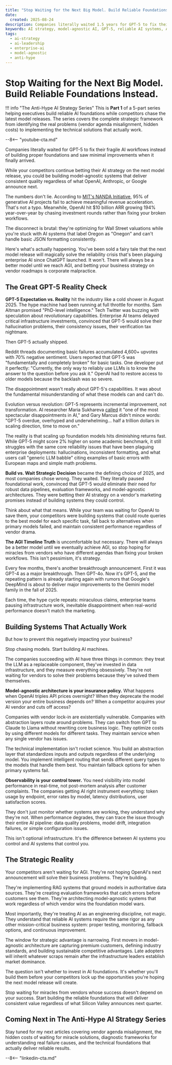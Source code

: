 ```yaml
---
title: "Stop Waiting for the Next Big Model. Build Reliable Foundations Instead."
date:
  created: 2025-08-24
description: Companies literally waited 1.5 years for GPT-5 to fix their fragile AI workflows instead of building proper foundations. While your competitors bet their AI strategy on the next model release, you could be building model-agnostic systems that deliver consistent quality regardless of what vendors announce next.
keywords: AI strategy, model-agnostic AI, GPT-5, reliable AI systems, AI foundations, enterprise AI, AI leadership, vendor lock-in, AI implementation, future-proof AI
tags:
  - ai-strategy
  - ai-leadership
  - enterprise-ai
  - model-agnostic
  - anti-hype
---
```


# Stop Waiting for the Next Big Model. Build Reliable Foundations Instead.

!!! info "The Anti-Hype AI Strategy Series"
    This is **Part 1** of a 5-part series helping executives build reliable AI foundations while competitors chase the latest model releases. The series covers the complete strategic framework from identifying the real problems (vendor agenda misalignment, hidden costs) to implementing the technical solutions that actually work.

--8<-- "youtube-cta.md"

Companies literally waited for GPT-5 to fix their fragile AI workflows instead of building proper foundations and saw minimal improvements when it finally arrived. 

While your competitors continue betting their AI strategy on the next model release, you could be building model-agnostic systems that deliver consistent quality regardless of what OpenAI, Anthropic, or Google announce next.

The numbers don't lie. According to [MIT's NANDA Initiative](https://fortune.com/2025/08/18/mit-report-95-percent-generative-ai-pilots-at-companies-failing-cfo/), 95% of generative AI projects fail to achieve meaningful revenue acceleration. That's not a typo. Meanwhile, OpenAI hit $10 billion ARR growing 194% year-over-year by chasing investment rounds rather than fixing your broken workflows. 

The disconnect is brutal: they're optimizing for Wall Street valuations while you're stuck with AI systems that label Oregon as "Onegon" and can't handle basic JSON formatting consistently.

Here's what's actually happening. You've been sold a fairy tale that the next model release will magically solve the reliability crisis that's been plaguing enterprise AI since ChatGPT launched. It won't. There will always be a better model until we reach AGI, and betting your business strategy on vendor roadmaps is corporate malpractice.

## The Great GPT-5 Reality Check

**GPT-5 Expectation vs. Reality** hit the industry like a cold shower in August 2025. The hype machine had been running at full throttle for months. Sam Altman promised "PhD-level intelligence." Tech Twitter was buzzing with speculation about revolutionary capabilities. Enterprise AI teams delayed critical infrastructure investments, convinced that GPT-5 would solve their hallucination problems, their consistency issues, their verification tax nightmare.

Then GPT-5 actually shipped.

Reddit threads documenting basic failures accumulated 4,600+ upvotes with 70% negative sentiment. Users reported that GPT-5 was "fundamentally and completely broken" for basic tasks. One developer put it perfectly: "Currently, the only way to reliably use LLMs is to know the answer to the question before you ask it." OpenAI had to restore access to older models because the backlash was so severe.

The disappointment wasn't really about GPT-5's capabilities. It was about the fundamental misunderstanding of what these models can and can't do. 

Evolution versus revolution: GPT-5 represents incremental improvement, not transformation. AI researcher Maria Sukhareva [called](https://grahamlovelace.substack.com/p/ai-winter-is-coming-warns-leading) it "one of the most spectacular disappointments in AI," and Gary Marcus didn't mince words: "GPT-5 overdue, overhyped and underwhelming... half a trillion dollars in scaling direction, time to move on."

The reality is that scaling up foundation models hits diminishing returns fast. While GPT-5 might score 2% higher on some academic benchmark, it still struggles with the same core reliability issues that have been plaguing enterprise deployments: hallucinations, inconsistent formatting, and what users call "generic LLM babble" citing examples of basic errors with European maps and simple math problems.

**Build vs. Wait Strategic Decision** became the defining choice of 2025, and most companies chose wrong. They waited. They literally paused foundational work, convinced that GPT-5 would eliminate their need for robust data pipelines, evaluation frameworks, and model-agnostic architectures. They were betting their AI strategy on a vendor's marketing promises instead of building systems they could control.

Think about what that means. While your team was waiting for OpenAI to save them, your competitors were building systems that could route queries to the best model for each specific task, fall back to alternatives when primary models failed, and maintain consistent performance regardless of vendor drama.

**The AGI Timeline Truth** is uncomfortable but necessary. There will always be a better model until we eventually achieve AGI, so stop hoping for miracles from vendors who have different agendas than fixing your broken workflows. This isn't pessimism, it's strategy.

Every few months, there's another breakthrough announcement. First it was GPT-4 as a major breakthrough. Then GPT-4o. Now it's GPT-5, and the repeating pattern is already starting again with rumors that Google's DeepMind is about to deliver major improvements to the Gemini model family in the fall of 2025. 

Each time, the hype cycle repeats: miraculous claims, enterprise teams pausing infrastructure work, inevitable disappointment when real-world performance doesn't match the marketing.


## Building Systems That Actually Work

But how to prevent this negatively impacting your business? 

Stop chasing models. Start building AI machines.

The companies succeeding with AI have three things in common: they treat the LLM as a replaceable component, they've invested in data infrastructure, and they measure everything obsessively. They're not waiting for vendors to solve their problems because they've solved them themselves.

**Model-agnostic architecture is your insurance policy.** What happens when OpenAI triples API prices overnight? When they deprecate the model version your entire business depends on? When a competitor acquires your AI vendor and cuts off access?

Companies with vendor lock-in are existentially vulnerable. Companies with abstraction layers route around problems. They can switch from GPT to Claude to Llama without rewriting core business logic. They optimize costs by using different models for different tasks. They maintain service when any single vendor has issues.

The technical implementation isn't rocket science. You build an abstraction layer that standardizes inputs and outputs regardless of the underlying model. You implement intelligent routing that sends different query types to the models that handle them best. You maintain fallback options for when primary systems fail.

**Observability is your control tower.** You need visibility into model performance in real-time, not post-mortem analysis after customer complaints. The companies getting AI right instrument everything: token usage by endpoint, error rates by model, latency distributions, user satisfaction scores.

They don't just monitor whether systems are working, they understand why they're not. When performance degrades, they can trace the issue through their entire AI pipeline: data quality problems, model drift, integration failures, or simple configuration issues.

This isn't optional infrastructure. It's the difference between AI systems you control and AI systems that control you.

## The Strategic Reality

Your competitors aren't waiting for AGI. They're not hoping OpenAI's next announcement will solve their business problems. They're building.

They're implementing RAG systems that ground models in authoritative data sources. They're creating evaluation frameworks that catch errors before customers see them. They're architecting model-agnostic systems that work regardless of which vendor wins the foundation model wars.

Most importantly, they're treating AI as an engineering discipline, not magic. They understand that reliable AI systems require the same rigor as any other mission-critical business system: proper testing, monitoring, fallback options, and continuous improvement.

The window for strategic advantage is narrowing. First movers in model-agnostic architecture are capturing premium customers, defining industry standards, and building sustainable competitive advantages. Late adopters will inherit whatever scraps remain after the infrastructure leaders establish market dominance.

The question isn't whether to invest in AI foundations. It's whether you'll build them before your competitors lock up the opportunities you're hoping the next model release will create.

Stop waiting for miracles from vendors whose success doesn't depend on your success. Start building the reliable foundations that will deliver consistent value regardless of what Silicon Valley announces next quarter.

## Coming Next in The Anti-Hype AI Strategy Series

Stay tuned for my next articles covering vendor agenda misalignment, the hidden costs of waiting for miracle solutions, diagnostic frameworks for understanding real failure causes, and the technical foundations that actually deliver reliable results.


--8<-- "linkedin-cta.md"